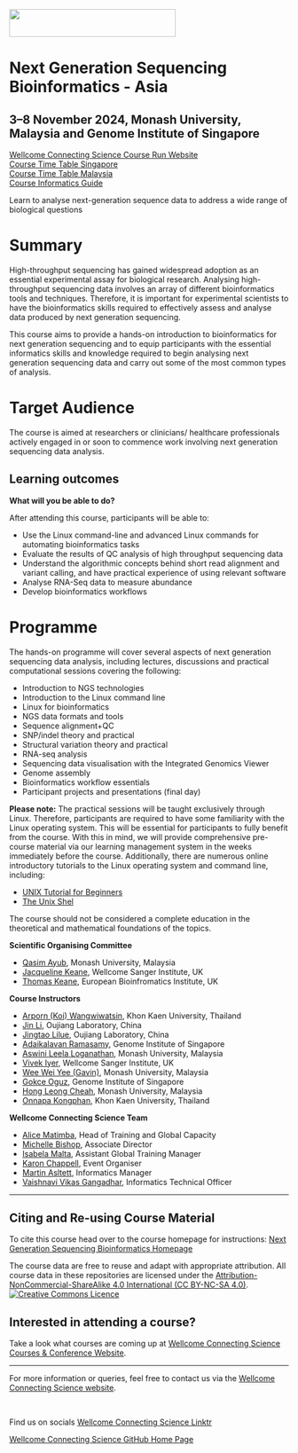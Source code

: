 <img src="https://coursesandconferences.wellcomeconnectingscience.org/wp-content/themes/wcc_courses_and_conferences/dist/assets/svg/logo.svg" width="300" height="50"> 

# Next Generation Sequencing Bioinformatics - Asia

## 3–8 November 2024, Monash University, Malaysia and Genome Institute of Singapore

[Wellcome Connecting Science Course Run Website](https://coursesandconferences.wellcomeconnectingscience.org/event/next-generation-sequencing-bioinformatics-asia-20241103/) <br /> 
[Course Time Table Singapore](https://github.com/WCSCourses/NGS_Bioinformatics_2024/blob/main/SingaporeTimetable.pdf) <br /> 
[Course Time Table Malaysia](https://github.com/WCSCourses/NGS_Bioinformatics_2024/blob/main/MalaysiaTimeTable.pdf) <br /> 
[Course Informatics Guide](https://github.com/WCSCourses/NGS_Bioinformatics_2024/blob/main/Course_Informatics_Guide.md)

Learn to analyse next-generation sequence data to address a wide range of biological questions

# Summary

High-throughput sequencing has gained widespread adoption as an essential experimental assay for biological research. Analysing high-throughput sequencing data involves an array of different bioinformatics tools and techniques. Therefore, it is important for experimental scientists to have the bioinformatics skills required to effectively assess and analyse data produced by next generation sequencing.

This course aims to provide a hands-on introduction to bioinformatics for next generation sequencing and to equip participants with the essential informatics skills and knowledge required to begin analysing next generation sequencing data and carry out some of the most common types of analysis.

# Target Audience

The course is aimed at researchers or clinicians/ healthcare professionals actively engaged in or soon to commence work involving next generation sequencing data analysis.

## Learning outcomes

**What will you be able to do?**

After attending this course, participants will be able to:

- Use the Linux command-line and advanced Linux commands for automating bioinformatics tasks
- Evaluate the results of QC analysis of high throughput sequencing data
- Understand the algorithmic concepts behind short read alignment and variant calling, and have practical experience of using relevant software
- Analyse RNA-Seq data to measure abundance
- Develop bioinformatics workflows

# Programme

The hands-on programme will cover several aspects of next generation sequencing data analysis, including lectures, discussions and practical computational sessions covering the following:

- Introduction to NGS technologies 
- Introduction to the Linux command line
- Linux for bioinformatics
- NGS data formats and tools
- Sequence alignment+QC
- SNP/indel theory and practical
- Structural variation theory and practical
- RNA-seq analysis
- Sequencing data visualisation with the Integrated Genomics Viewer
- Genome assembly
- Bioinformatics workflow essentials
- Participant projects and presentations (final day)

**Please note:** The practical sessions will be taught exclusively through Linux. Therefore, participants are required to have some familiarity with the Linux operating system. This will be essential for participants to fully benefit from the course. With this in mind, we will provide comprehensive pre-course material via our learning management system in the weeks immediately before the course. Additionally, there are numerous online introductory tutorials to the Linux operating system and command line, including:
- [UNIX Tutorial for Beginners](http://www.ee.surrey.ac.uk/Teaching/Unix)
- [The Unix Shel](http://swcarpentry.github.io/shell-novice/)

The course should not be considered a complete education in the theoretical and mathematical foundations of the topics.

**Scientific Organising Committee**

- [Qasim Ayub](https://www.monash.edu.my/science/staff/academic/qasim-ayub), Monash University, Malaysia
- [Jacqueline Keane](https://www.sanger.ac.uk/people/directory/keane-jacqueline), Wellcome Sanger Institute, UK
- [Thomas Keane](https://www.ebi.ac.uk/about/people/thomas-keane), European Bioinfromatics Institute, UK

**Course Instructors**      

- [Arporn (Koi) Wangwiwatsin](https://www.researchgate.net/profile/Arporn-koi-Wangwiwatsin), Khon Kaen University, Thailand
- [Jin Li](), Oujiang Laboratory, China 
- [Jingtao Lilue](https://www.researchgate.net/profile/Jingtao-Lilue), Oujiang Laboratory, China 
- [Adaikalavan Ramasamy](https://www.a-star.edu.sg/sics/About-Us/Our-Investigators/Adaikalavan-Ramasamy), Genome Institute of Singapore
- [Aswini Leela Loganathan](https://www.monash.edu.my/science/staff/academic/aswini-leela), Monash University, Malaysia
- [Vivek Iyer](https://www.sanger.ac.uk/person/iyer-vivek/), Wellcome Sanger Institute, UK
- [Wee Wei Yee (Gavin)](https://www.monash.edu.my/science/staff/academic/wee-wei-yee-gavin), Monash University, Malaysia
- [Gokce Oguz](https://www.researchgate.net/profile/Gokce-Oguz), Genome Institute of Singapore
- [Hong Leong Cheah](https://research.monash.edu/en/persons/hong-leong-cheah), Monash University, Malaysia
- [Onnapa Kongphan](), Khon Kaen University, Thailand

**Wellcome Connecting Science Team**  

- [Alice Matimba](https://www.wellcomeconnectingscience.org/person/matimba-alice/#), Head of Training and Global Capacity
- [Michelle Bishop](https://www.wellcomeconnectingscience.org/person/bishop-michelle/#), Associate Director
- [Isabela Malta](https://www.linkedin.com/in/isabela-malta-754503162/), Assistant Global Training Manager
- [Karon Chappell](https://coursesandconferences.wellcomeconnectingscience.org/about-us/the-team/), Event Organiser
- [Martin Asltett](https://coursesandconferences.wellcomeconnectingscience.org/about-us/the-team/), Informatics Manager
- [Vaishnavi Vikas Gangadhar](https://www.wellcomeconnectingscience.org/person/gangadhar-vaishnavi/), Informatics Technical Officer

******

## Citing and Re-using Course Material

To cite this course head over to the course homepage for instructions: [Next Generation Sequencing Bioinformatics Homepage](https://github.com/WCSCourses/NGS_Bioinformatics)

The course data are free to reuse and adapt with appropriate attribution. All course data in these repositories are licensed under the <a rel="license" href="https://creativecommons.org/licenses/by-nc-sa/4.0/">Attribution-NonCommercial-ShareAlike 4.0 International (CC BY-NC-SA 4.0)</a>. <a rel="license" href="http://creativecommons.org/licenses/by/4.0/"><img alt="Creative Commons Licence" style="border-width:0" src="https://i.creativecommons.org/l/by-nc-sa/4.0/88x31.png" /></a><br /> 

## Interested in attending a course?

Take a look what courses are coming up at [Wellcome Connecting Science Courses & Conference Website](https://coursesandconferences.wellcomeconnectingscience.org/our-events/).

---

For more information or queries, feel free to contact us via the [Wellcome Connecting Science website](https://coursesandconferences.wellcomeconnectingscience.org).

<br /> 

Find us on socials [Wellcome Connecting Science Linktr](https://linktr.ee/eventswcs)

[Wellcome Connecting Science GitHub Home Page](https://github.com/WCSCourses) 
